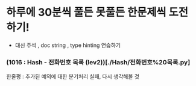 
# 하루에 30분씩 풀든 못풀든 한문제씩 도전하기!
- 대신 주석 , doc string , type hinting 연습하기


### (1016 : Hash - 전화번호 목록 (lev2))[./Hash/전화번호%20목록.py]
한줄평 : 추가된 예외에 대한 분기처리 실패, 다시 생각해볼 것
